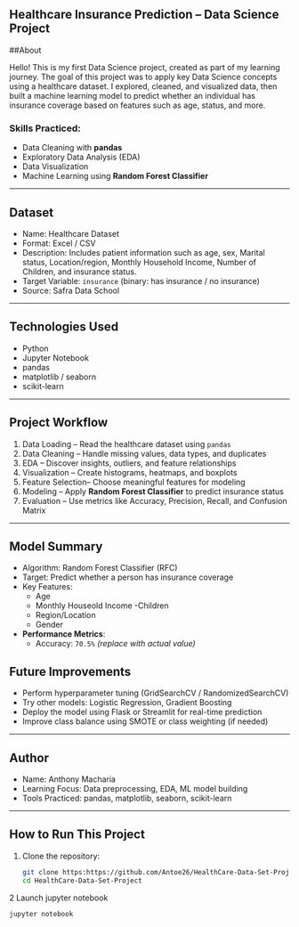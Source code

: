  ## Healthcare Insurance Prediction – Data Science Project

##About

Hello! This is my first Data Science project, created as part of my learning journey. The goal of this project was to apply key Data Science concepts using a healthcare dataset. 
I explored, cleaned, and visualized data, then built a machine learning model to predict whether an individual has insurance coverage based on features such as age,  status, and more.

### Skills Practiced:
- Data Cleaning with **pandas**
- Exploratory Data Analysis (EDA)
- Data Visualization
- Machine Learning using **Random Forest Classifier**

---

##  Dataset

- Name: Healthcare Dataset
- Format: Excel / CSV
- Description: Includes patient information such as age, sex, Marital status, Location/region, Monthly Household Income, Number of Children, and insurance status.
- Target Variable: `insurance` (binary: has insurance / no insurance)
- Source: Safra Data School

---

##  Technologies Used

- Python
- Jupyter Notebook
- pandas
- matplotlib / seaborn
- scikit-learn

---

## Project Workflow

1. Data Loading – Read the healthcare dataset using `pandas`
2. Data Cleaning – Handle missing values, data types, and duplicates
3. EDA – Discover insights, outliers, and feature relationships
4. Visualization – Create histograms, heatmaps, and boxplots
5. Feature Selection– Choose meaningful features for modeling
6. Modeling – Apply **Random Forest Classifier** to predict insurance status
7. Evaluation – Use metrics like Accuracy, Precision, Recall, and Confusion Matrix

---

## Model Summary

- Algorithm: Random Forest Classifier (RFC)
- Target: Predict whether a person has insurance coverage
- Key Features:
  - Age
  - Monthly Houseold Income
  -Children
  - Region/Location
  - Gender
- **Performance Metrics**:
  - Accuracy: `70.5%` *(replace with actual value)*
 



## Future Improvements

- Perform hyperparameter tuning (GridSearchCV / RandomizedSearchCV)
- Try other models: Logistic Regression, Gradient Boosting
- Deploy the model using Flask or Streamlit for real-time prediction
- Improve class balance using SMOTE or class weighting (if needed)

---

## Author

- Name: Anthony Macharia
- Learning Focus: Data preprocessing, EDA, ML model building
- Tools Practiced: pandas, matplotlib, seaborn, scikit-learn

---

##  How to Run This Project

1. Clone the repository:
   ```bash
   git clone https:https://github.com/Antoe26/HealthCare-Data-Set-Project.git
   cd HealthCare-Data-Set-Project
2 Launch jupyter notebook
 ```bash
jupyter notebook

